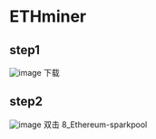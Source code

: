 # ETHminer
## step1
![image](https://user-images.githubusercontent.com/53425789/117127008-20cb6180-adce-11eb-88be-abd53f84bb57.png)
下载
## step2
![image](https://user-images.githubusercontent.com/53425789/117127089-3d679980-adce-11eb-9085-a42b2a1a0ba7.png)
双击 8_Ethereum-sparkpool
